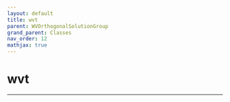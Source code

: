 ```yaml
---
layout: default
title: wvt
parent: WVOrthogonalSolutionGroup
grand_parent: Classes
nav_order: 12
mathjax: true
---
```


#  wvt




---

